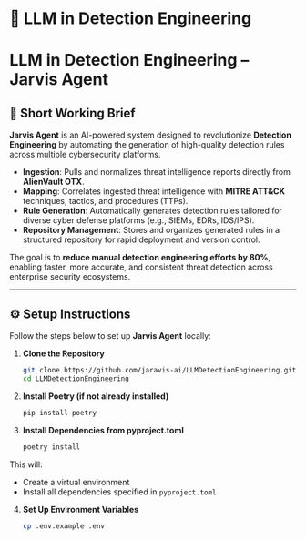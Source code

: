 # 🔬 LLM in Detection Engineering 
# LLM in Detection Engineering – Jarvis Agent

## 🔎 Short Working Brief

**Jarvis Agent** is an AI-powered system designed to revolutionize **Detection Engineering** by automating the generation of high-quality detection rules across multiple cybersecurity platforms.

- **Ingestion**: Pulls and normalizes threat intelligence reports directly from **AlienVault OTX**.
- **Mapping**: Correlates ingested threat intelligence with **MITRE ATT&CK** techniques, tactics, and procedures (TTPs).
- **Rule Generation**: Automatically generates detection rules tailored for diverse cyber defense platforms (e.g., SIEMs, EDRs, IDS/IPS).
- **Repository Management**: Stores and organizes generated rules in a structured repository for rapid deployment and version control.

The goal is to **reduce manual detection engineering efforts by 80%**, enabling faster, more accurate, and consistent threat detection across enterprise security ecosystems.

---

## ⚙️ Setup Instructions

Follow the steps below to set up **Jarvis Agent** locally:

1. **Clone the Repository**
   ```bash
   git clone https://github.com/jaravis-ai/LLMDetectionEngineering.git
   cd LLMDetectionEngineering

2. **Install Poetry (if not already installed)**
   ```bash
   pip install poetry

3. **Install Dependencies from pyproject.toml**
   ```bash
   poetry install

This will:
- Create a virtual environment
- Install all dependencies specified in `pyproject.toml`

4. **Set Up Environment Variables**
   ```bash
   cp .env.example .env





